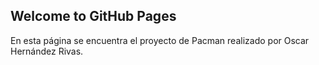## Welcome to GitHub Pages

En esta página se encuentra el proyecto de Pacman realizado por Oscar Hernández Rivas.
